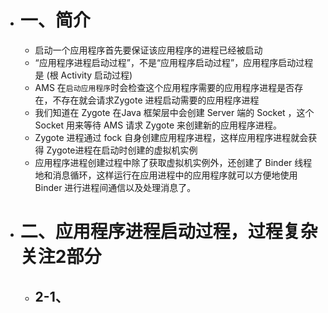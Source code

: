 - # 一、简介
	- 启动一个应用程序首先要保证该应用程序的进程已经被启动
	- “应用程序进程启动过程”，不是“应用程序启动过程”，应用程序启动过程是  (根 Activity 启动过程)
	- AMS 在`启动应用程序`时会检查这个应用程序需要的应用程序进程是否存在，不存在就会请求Zygote 进程启动需要的应用程序进程
	- 我们知道在 Zygote 在Java 框架层中会创建 Server 端的 Socket ，这个 Socket 用来等待 AMS 请求 Zygote 来创建新的应用程序进程。
	- Zygote 进程通过 fock 自身创建应用程序进程，这样应用程序进程就会获得 Zygote进程在启动时创建的虚拟机实例
	- 应用程序进程创建过程中除了获取虚拟机实例外，还创建了 Binder 线程地和消息循环，这样运行在应用进程中的应用程序就可以方便地使用 Binder 进行进程间通信以及处理消息了。
- # 二、应用程序进程启动过程，过程复杂关注2部分
	- ## 2-1、